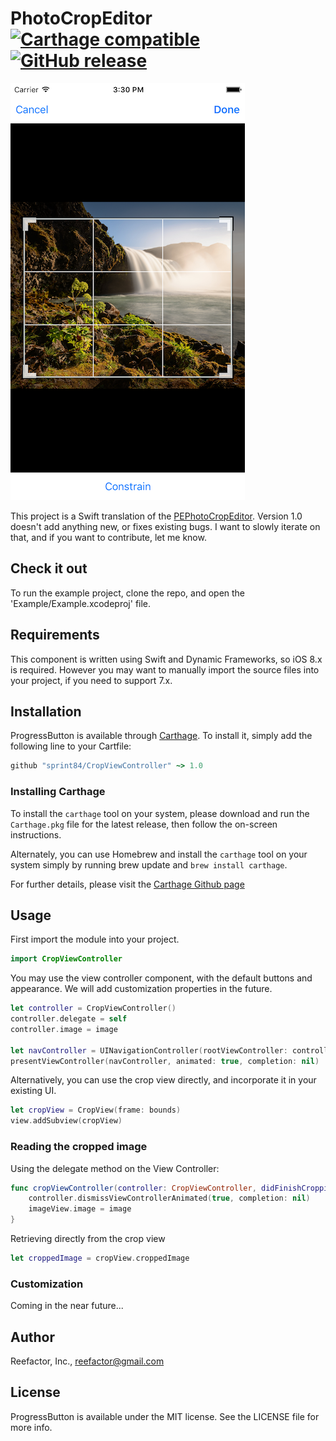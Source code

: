 
# PhotoCropEditor [![Carthage compatible](https://img.shields.io/badge/Carthage-compatible-4BC51D.svg?style=flat)](https://github.com/Carthage/Carthage) [![GitHub release](https://img.shields.io/badge/Release-v1.0-brightgreen.svg)]()

![screenshot](./screenshot.png)

This project is a Swift translation of the [PEPhotoCropEditor](https://github.com/kishikawakatsumi/PEPhotoCropEditor). Version 1.0 doesn't add anything new, or fixes existing bugs. I want to slowly iterate on that, and if you want to contribute, let me know.

## Check it out

To run the example project, clone the repo, and open the 'Example/Example.xcodeproj' file.

## Requirements

This component is written using Swift and Dynamic Frameworks, so iOS 8.x is required. However you may want to manually import the source files into your project, if you need to support 7.x.

## Installation

ProgressButton is available through [Carthage](https://github.com/Carthage/Carthage). To install
it, simply add the following line to your Cartfile:

```ruby
github "sprint84/CropViewController" ~> 1.0
```

### Installing Carthage

To install the `carthage` tool on your system, please download and run the `Carthage.pkg` file for the latest release, then follow the on-screen instructions.

Alternately, you can use Homebrew and install the `carthage` tool on your system simply by running brew update and `brew install carthage`.

For further details, please visit the [Carthage Github page](https://github.com/Carthage/Carthage)

## Usage

First import the module into your project.

```swift
import CropViewController
```

You may use the view controller component, with the default buttons and appearance. We will add customization properties in the future.

```swift
let controller = CropViewController()
controller.delegate = self
controller.image = image

let navController = UINavigationController(rootViewController: controller)
presentViewController(navController, animated: true, completion: nil)
```

Alternatively, you can use the crop view directly, and incorporate it in your existing UI.

```swift
let cropView = CropView(frame: bounds)
view.addSubview(cropView)
```

### Reading the cropped image

Using the delegate method on the View Controller:

```swift
func cropViewController(controller: CropViewController, didFinishCroppingImage image: UIImage) {
    controller.dismissViewControllerAnimated(true, completion: nil)
    imageView.image = image
}
```

Retrieving directly from the crop view
```swift
let croppedImage = cropView.croppedImage
```

### Customization
Coming in the near future...

## Author

Reefactor, Inc., reefactor@gmail.com

## License

ProgressButton is available under the MIT license. See the LICENSE file for more info.
